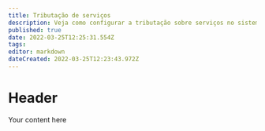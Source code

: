 ```yaml
---
title: Tributação de serviços
description: Veja como configurar a tributação sobre serviços no sistema
published: true
date: 2022-03-25T12:25:31.554Z
tags: 
editor: markdown
dateCreated: 2022-03-25T12:23:43.972Z
---
```


# Header
Your content here